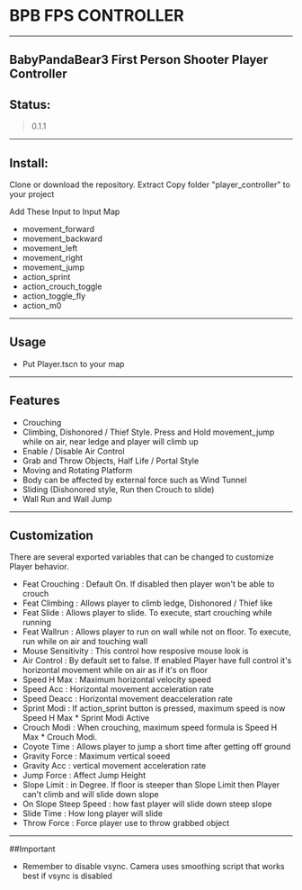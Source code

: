 # BPB FPS CONTROLLER
------------------------------------
BabyPandaBear3 First Person Shooter Player Controller
------------------------------------

## Status:
> 0.1.1
------------------------------------


## Install:
Clone or download the repository. Extract
Copy folder "player_controller" to your project
 
Add These Input to Input Map
- movement_forward
- movement_backward
- movement_left
- movement_right
- movement_jump
- action_sprint
- action_crouch_toggle
- action_toggle_fly
- action_m0

------------------------------------

## Usage
- Put Player.tscn to your map

------------------------------------

## Features
- Crouching
- Climbing, Dishonored / Thief Style. Press and Hold movement_jump while on air, near ledge and player will climb up
- Enable / Disable Air Control
- Grab and Throw Objects, Half Life / Portal Style
- Moving and Rotating Platform
- Body can be affected by external force such as Wind Tunnel
- Sliding (Dishonored style, Run then Crouch to slide)
- Wall Run and Wall Jump

------------------------------------

## Customization
There are several exported variables that can be changed to customize Player behavior. 

- Feat Crouching : Default On. If disabled then player won't be able to crouch
- Feat Climbing : Allows player to climb ledge, Dishonored / Thief like
- Feat Slide : Allows player to slide. To execute, start crouching while running
- Feat Wallrun : Allows player to run on wall while not on floor. To execute, run while on air and touching wall
- Mouse Sensitivity : This control how resposive mouse look is
- Air Control : By default set to false. If enabled Player have full control it's horizontal movement while on air as if it's on floor
- Speed H Max : Maximum horizontal velocity speed
- Speed Acc : Horizontal movement acceleration rate
- Speed Deacc : Horizontal movement deacceleration rate
- Sprint Modi : If action_sprint button is pressed,  maximum speed is now Speed H Max * Sprint Modi Active
- Crouch Modi : When crouching, maximum speed formula is Speed H Max * Crouch Modi.
- Coyote Time : Allows player to jump a short time after getting off ground
- Gravity Force : Maximum vertical soeed
- Gravity Acc : vertical movement acceleration rate
- Jump Force : Affect Jump Height
- Slope Limit : in Degree. If floor is steeper than Slope Limit then Player can't climb and will slide down slope
- On Slope Steep Speed : how fast player will slide down steep slope
- Slide Time : How long player will slide 
- Throw Force : Force player use to throw grabbed object

------------------------------------

##Important
- Remember to disable vsync. Camera uses smoothing script that works best if vsync is disabled







